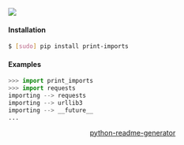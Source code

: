 <!--
https://pypi.org/project/readme-generator/
https://pypi.org/project/python-readme-generator/
-->

[![](https://img.shields.io/pypi/pyversions/print-imports.svg?longCache=True)](https://pypi.org/project/print-imports/)

#### Installation
```bash
$ [sudo] pip install print-imports
```

#### Examples
```python
>>> import print_imports
>>> import requests
importing --> requests
importing --> urllib3
importing --> __future__
...
```

<p align="center">
    <a href="https://pypi.org/project/python-readme-generator/">python-readme-generator</a>
</p>